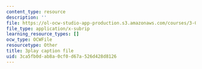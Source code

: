 ```yaml
---
content_type: resource
description: ''
file: https://ol-ocw-studio-app-production.s3.amazonaws.com/courses/3-091-introduction-to-solid-state-chemistry-fall-2018/3ca5fb0dab8a0cf0d67a526d428d8126_KPJvO_00LKQ.srt
file_type: application/x-subrip
learning_resource_types: []
ocw_type: OCWFile
resourcetype: Other
title: 3play caption file
uid: 3ca5fb0d-ab8a-0cf0-d67a-526d428d8126
---
```

